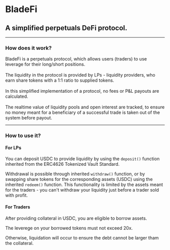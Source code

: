 # BladeFi

## A simplified perpetuals DeFi protocol.

---

### How does it work?

BladeFi is a perpetuals protocol, which allows users (traders) to use leverage for their long/short positions.
</br></br>
The liquidity in the protocol is provided by LPs - liquidity providers, who earn share tokens with a 1:1 ratio to supplied tokens.
</br></br>
In this simplified implementation of a protocol, no fees or P&L payouts are calculated.
</br></br>
The realtime value of liquidity pools and open interest are tracked, to ensure no money meant for a beneficiary of a successful trade is taken out of the system before payout.

---

### How to use it?

#### For LPs

You can deposit USDC to provide liquidity by using the `deposit()` function inherited from the ERC4626 Tokenized Vault Standard.</br>

Withdrawal is possible through inherited `withdraw()` function, or by swapping share tokens for the corresponding assets (USDC) using the inherited `redeem()` function. This functionality is limited by the assets meant for the traders - you can't withdraw your liquidity just before a trader sold with profit.

#### For Traders

After providing collateral in USDC, you are eligible to borrow assets. </br>

The leverege on your borrowed tokens must not exceed 20x. </br>

Otherwise, liquidation will occur to ensure the debt cannot be larger tham the collateral.
